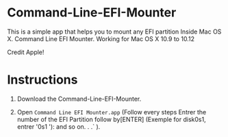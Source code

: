 # Command-Line-EFI-Mounter
This is a simple app that helps you to mount any EFI partition
Inside Mac OS X. 
Command Line EFI Mounter.
Working for Mac OS X 10.9 to 10.12
  
Credit Apple!

# Instructions

1.  Download the Command-Line-EFI-Mounter.
 
2.  Open `Command Line EFI Mounter.app`
(Follow every steps
Entrer the number of the EFI Partition follow by[ENTER] 
(Exemple for disk0s1, entrer '0s1 '):
and so on. . .` ).
